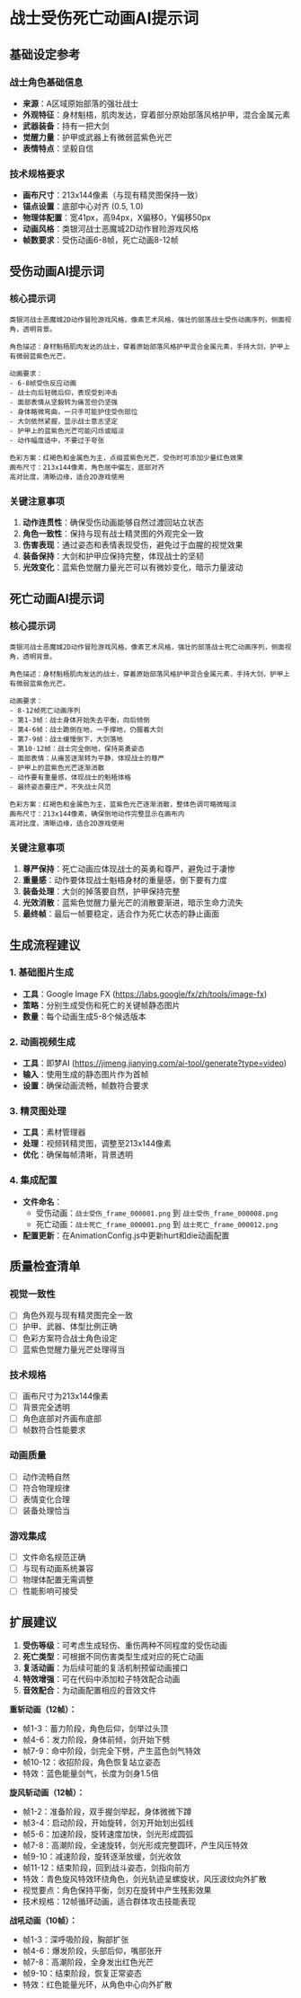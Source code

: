 # 战士受伤死亡动画AI提示词

## 基础设定参考

### 战士角色基础信息
- **来源**：A区域原始部落的强壮战士
- **外观特征**：身材魁梧，肌肉发达，穿着部分原始部落风格护甲，混合金属元素
- **武器装备**：持有一把大剑
- **觉醒力量**：护甲或武器上有微弱蓝紫色光芒
- **表情特点**：坚毅自信

### 技术规格要求
- **画布尺寸**：213x144像素（与现有精灵图保持一致）
- **锚点设置**：底部中心对齐 (0.5, 1.0)
- **物理体配置**：宽41px，高94px，X偏移0，Y偏移50px
- **动画风格**：类银河战士恶魔城2D动作冒险游戏风格
- **帧数要求**：受伤动画6-8帧，死亡动画8-12帧

## 受伤动画AI提示词

### 核心提示词
```
类银河战士恶魔城2D动作冒险游戏风格，像素艺术风格，强壮的部落战士受伤动画序列，侧面视角，透明背景。

角色描述：身材魁梧肌肉发达的战士，穿着原始部落风格护甲混合金属元素，手持大剑，护甲上有微弱蓝紫色光芒。

动画要求：
- 6-8帧受伤反应动画
- 战士向后轻微后仰，表现受到冲击
- 面部表情从坚毅转为痛苦但仍坚强
- 身体略微弯曲，一只手可能护住受伤部位
- 大剑依然紧握，显示战士意志坚定
- 护甲上的蓝紫色光芒可能闪烁或暗淡
- 动作幅度适中，不要过于夸张

色彩方案：红褐色和金属色为主，点缀蓝紫色光芒，受伤时可添加少量红色效果
画布尺寸：213x144像素，角色居中偏左，底部对齐
高对比度，清晰边缘，适合2D游戏使用
```

### 关键注意事项
1. **动作连贯性**：确保受伤动画能够自然过渡回站立状态
2. **角色一致性**：保持与现有战士精灵图的外观完全一致
3. **伤害表现**：通过姿态和表情表现受伤，避免过于血腥的视觉效果
4. **装备保持**：大剑和护甲应保持完整，体现战士的坚韧
5. **光效变化**：蓝紫色觉醒力量光芒可以有微妙变化，暗示力量波动

## 死亡动画AI提示词

### 核心提示词
```
类银河战士恶魔城2D动作冒险游戏风格，像素艺术风格，强壮的部落战士死亡动画序列，侧面视角，透明背景。

角色描述：身材魁梧肌肉发达的战士，穿着原始部落风格护甲混合金属元素，手持大剑，护甲上有微弱蓝紫色光芒。

动画要求：
- 8-12帧死亡动画序列
- 第1-3帧：战士身体开始失去平衡，向后倾倒
- 第4-6帧：战士跪倒在地，一手撑地，仍握着大剑
- 第7-9帧：战士缓慢倒下，大剑落地
- 第10-12帧：战士完全倒地，保持英勇姿态
- 面部表情：从痛苦逐渐转为平静，体现战士的尊严
- 护甲上的蓝紫色光芒逐渐消散
- 动作要有重量感，体现战士的魁梧体格
- 最终姿态要庄严，不失战士风范

色彩方案：红褐色和金属色为主，蓝紫色光芒逐渐消散，整体色调可略微暗淡
画布尺寸：213x144像素，确保倒地动作完整显示在画布内
高对比度，清晰边缘，适合2D游戏使用
```

### 关键注意事项
1. **尊严保持**：死亡动画应体现战士的英勇和尊严，避免过于凄惨
2. **重量感**：动作要体现战士魁梧身材的重量感，倒下要有力度
3. **装备处理**：大剑的掉落要自然，护甲保持完整
4. **光效消散**：蓝紫色觉醒力量光芒的消散要渐进，暗示生命力流失
5. **最终帧**：最后一帧要稳定，适合作为死亡状态的静止画面

## 生成流程建议

### 1. 基础图片生成
- **工具**：Google Image FX (https://labs.google/fx/zh/tools/image-fx)
- **策略**：分别生成受伤和死亡的关键帧静态图片
- **数量**：每个动画生成5-8个候选版本

### 2. 动画视频生成
- **工具**：即梦AI (https://jimeng.jianying.com/ai-tool/generate?type=video)
- **输入**：使用生成的静态图片作为首帧
- **设置**：确保动画流畅，帧数符合要求

### 3. 精灵图处理
- **工具**：素材管理器
- **处理**：视频转精灵图，调整至213x144像素
- **优化**：确保每帧清晰，背景透明

### 4. 集成配置
- **文件命名**：
  - 受伤动画：`战士受伤_frame_000001.png` 到 `战士受伤_frame_000008.png`
  - 死亡动画：`战士死亡_frame_000001.png` 到 `战士死亡_frame_000012.png`
- **配置更新**：在AnimationConfig.js中更新hurt和die动画配置

## 质量检查清单

### 视觉一致性
- [ ] 角色外观与现有精灵图完全一致
- [ ] 护甲、武器、体型比例正确
- [ ] 色彩方案符合战士角色设定
- [ ] 蓝紫色觉醒力量光芒处理得当

### 技术规格
- [ ] 画布尺寸为213x144像素
- [ ] 背景完全透明
- [ ] 角色底部对齐画布底部
- [ ] 帧数符合性能要求

### 动画质量
- [ ] 动作流畅自然
- [ ] 符合物理规律
- [ ] 表情变化合理
- [ ] 装备处理恰当

### 游戏集成
- [ ] 文件命名规范正确
- [ ] 与现有动画系统兼容
- [ ] 物理体配置无需调整
- [ ] 性能影响可接受

## 扩展建议

1. **受伤等级**：可考虑生成轻伤、重伤两种不同程度的受伤动画
2. **死亡类型**：可根据不同伤害类型生成对应的死亡动画
3. **复活动画**：为后续可能的复活机制预留动画接口
4. **特效增强**：可在代码中添加粒子特效配合动画
5. **音效配合**：为动画配置相应的音效文件


**重斩动画（12帧）：**
- 帧1-3：蓄力阶段，角色后仰，剑举过头顶
- 帧4-6：发力阶段，身体前倾，剑开始下劈
- 帧7-9：命中阶段，剑完全下劈，产生蓝色剑气特效
- 帧10-12：收招阶段，角色恢复站立姿态
- 特效：蓝色能量剑气，长度为剑身1.5倍

**旋风斩动画（12帧）：**
- 帧1-2：准备阶段，双手握剑举起，身体微微下蹲
- 帧3-4：启动阶段，开始旋转，剑刃开始划出弧线
- 帧5-6：加速阶段，旋转速度加快，剑光形成圆弧
- 帧7-8：高潮阶段，全速旋转，剑光形成完整圆环，产生风压特效
- 帧9-10：减速阶段，旋转逐渐放缓，剑光收敛
- 帧11-12：结束阶段，回到战斗姿态，剑指向前方
- 特效：青色旋风特效环绕角色，剑光轨迹呈螺旋状，风压波纹向外扩散
- 视觉要点：角色保持平衡，剑刃在旋转中产生残影效果
- 技术规格：12帧循环动画，适合群体攻击技能表现

**战吼动画（10帧）：**
- 帧1-3：深呼吸阶段，胸部扩张
- 帧4-6：爆发阶段，头部后仰，嘴部张开
- 帧7-8：高潮阶段，全身发出红色光芒
- 帧9-10：结束阶段，恢复正常姿态
- 特效：红色能量光环，从角色中心向外扩散

